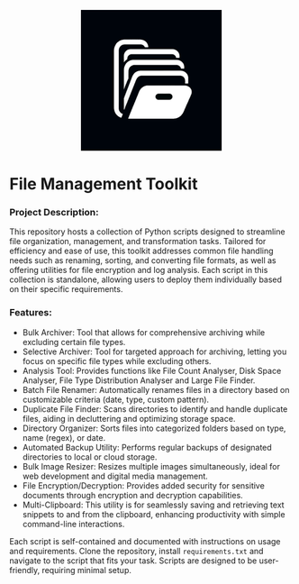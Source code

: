 
<p align="center">
  <img src="static/fmt (1).png" alt="Logo Description" width="250" height="250"/>
</p>

# File Management Toolkit
### Project Description:

This repository hosts a collection of Python scripts designed to streamline file organization, management, and transformation tasks. Tailored for efficiency and ease of use, this toolkit addresses common file handling needs such as renaming, sorting, and converting file formats, as well as offering utilities for file encryption and log analysis. Each script in this collection is standalone, allowing users to deploy them individually based on their specific requirements.

### Features:

- Bulk Archiver: Tool that allows for comprehensive archiving while excluding certain file types.
- Selective Archiver: Tool for targeted approach for archiving, letting you focus on specific file types while excluding others.
- Analysis Tool: Provides functions like File Count Analyser, Disk Space Analyser, File Type Distribution Analyser and Large File Finder.
- Batch File Renamer: Automatically renames files in a directory based on customizable criteria (date, type, custom pattern).
- Duplicate File Finder: Scans directories to identify and handle duplicate files, aiding in decluttering and optimizing storage space.
- Directory Organizer: Sorts files into categorized folders based on type, name (regex), or date.
- Automated Backup Utility: Performs regular backups of designated directories to local or cloud storage.
- Bulk Image Resizer: Resizes multiple images simultaneously, ideal for web development and digital media management.
- File Encryption/Decryption: Provides added security for sensitive documents through encryption and decryption capabilities.
- Multi-Clipboard: This utility is for seamlessly saving and retrieving text snippets to and from the clipboard, enhancing productivity with simple command-line interactions.


Each script is self-contained and documented with instructions on usage and requirements. Clone the repository, install `requirements.txt` and navigate to the script that fits your task. Scripts are designed to be user-friendly, requiring minimal setup.
